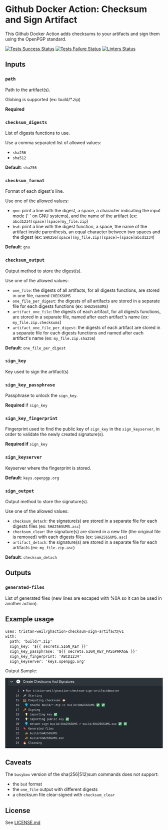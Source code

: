 # Github Docker Action: Checksum and Sign Artifact

This Github Docker Action adds checksums to your artifacts and sign them using the OpenPGP standard.

[![Tests Success Status](https://github.com/tristan-weil/ghaction-checksum-sign-artifact/workflows/Tests%20Success/badge.svg)](https://github.com/tristan-weil/ghaction-checksum-sign-artifact/actions?query=workflow%3A%22Tests+Success%22)
[![Tests Failure Status](https://github.com/tristan-weil/ghaction-checksum-sign-artifact/workflows/Tests%20Failure/badge.svg)](https://github.com/tristan-weil/ghaction-checksum-sign-artifact/actions?query=workflow%3A%22Tests+Failure%22)
[![Linters Status](https://github.com/tristan-weil/ghaction-checksum-sign-artifact/workflows/Lint%20Code%20Base/badge.svg)](https://github.com/tristan-weil/ghaction-checksum-sign-artifact/actions?query=workflow%3A%22Lint+Code+Base%22)

## Inputs

### `path`

Path to the artifact(s).

Globing is supported (ex: build/*.zip)

**Required**

### `checksum_digests`

List of digests functions to use.

Use a comma separated list of allowed values:
- `sha256`
- `sha512`

**Default**: `sha256`

### `checksum_format`

Format of each digest's line.

Use one of the allowed values:
- `gnu`: print a line with the digest, a space, a character indicating the input mode (' ' on GNU systems), and the name of the artifact (ex: `abcd1234[space][space]my_file.zip`)
- `bsd`: print a line with the digest function, a space, the name of the artifact inside parenthesis, an equal character between two spaces and the digest  (ex: `SHA256[space](my_file.zip)[space]=[space]abcd1234`)

**Default**: `gnu`

### `checksum_output`

Output method to store the digest(s).

Use one of the allowed values:
- `one_file`: the digests of all artifacts, for all digests functions, are stored in one file, named `CHECKSUMS`
- `one_file_per_digest`: the digests of all artifacts are stored in a separate file for each digests functions (ex: `SHA256SUMS`)
- `artifact_one_file`: the digests of each artifact, for all digests functions, are stored in a separate file, named after each artifact's name (ex: `my_file.zip.checksums`)
- `artifact_one_file_per_digest`: the digests of each artifact are stored in a separate file for each digests functions and named after each artifact's name (ex: `my_file.zip.sha256`)

**Default**: `one_file_per_digest`

### `sign_key`

Key used to sign the artifact(s)

### `sign_key_passphrase`

Passphrase to unlock the `sign_key`.

**Required** if `sign_key`

### `sign_key_fingerprint`

Fingerprint used to find the public key of `sign_key` in the `sign_keyserver`, in order to validate the newly created signature(s).

**Required if** `sign_key`

### `sign_keyserver`

Keyserver where the fingerprint is stored.

**Default**: `keys.openpgp.org`

### `sign_output`

Output method to store the signature(s).

Use one of the allowed values:
- `checksum_detach`: the signature(s) are stored in a separate file for each digests files (ex: `SHA256SUMS.asc`)
- `checksum_clear`: the signature(s) are stored in a new file (the original file is removed) with each digests files (ex: `SHA256SUMS.asc`)
- `artifact_detach`: the signature(s) are stored in a separate file for each artifacts (ex: `my_file.zip.asc`)

**Default**: `checksum_detach`

## Outputs

### `generated-files`

List of generated files (new lines are escaped with %0A so it can be used in another action).

## Example usage

    uses: tristan-weil/ghaction-checksum-sign-artifact@v1
    with:
      path: 'build/*.zip'
      sign_key: '${{ secrets.SIGN_KEY }}'
      sign_key_passphrase: '${{ secrets.SIGN_KEY_PASSPHRASE }}'
      sign_key_fingerprint: 'ABCD1234'
      sign_keyserver: 'keys.openpgp.org'

Output Sample:

![Output Sample](ghaction-sample.png)

## Caveats

The `busybox` version of the sha(256|512)sum commands does not support:
- the `bsd` format
- the `one_file` output with different digests
- a checksum file clear-signed with `checksum_clear`

## License

See [LICENSE.md](LICENSE.md)
